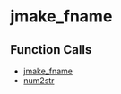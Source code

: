 # jmake_fname

## Function Calls
- [jmake_fname](CSD/kCSD/ica/kCsd1D_ICA/STICA_UTIL/jmake_fname.md)
- [num2str](CSD/kCSD/ica/kCsd1D_ICA/STICA_UTIL/num2str.md)
